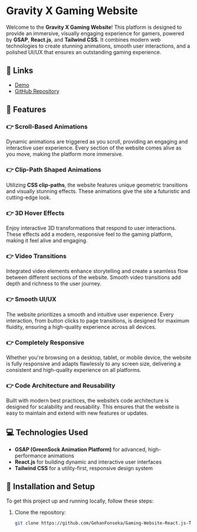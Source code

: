 # **Gravity X Gaming Website**

Welcome to the **Gravity X Gaming Website**! This platform is designed to provide an immersive, visually engaging experience for gamers, powered by **GSAP**, **React.js**, and **Tailwind CSS**. It combines modern web technologies to create stunning animations, smooth user interactions, and a polished UI/UX that ensures an outstanding gaming experience.


## **🔗 Links**
- [Demo](https://gravityxgaming-22c4sar7p-gehan-fonsekas-projects.vercel.app/) 
- [GitHub Repository](https://github.com/GehanFonseka/Awards-Winning-Website-React.js-Tailwind-CSS-GSAP)

  

## **🔋 Features**

### **👉 Scroll-Based Animations**
Dynamic animations are triggered as you scroll, providing an engaging and interactive user experience. Every section of the website comes alive as you move, making the platform more immersive.

### **👉 Clip-Path Shaped Animations**
Utilizing **CSS clip-paths**, the website features unique geometric transitions and visually stunning effects. These animations give the site a futuristic and cutting-edge look.

### **👉 3D Hover Effects**
Enjoy interactive 3D transformations that respond to user interactions. These effects add a modern, responsive feel to the gaming platform, making it feel alive and engaging.

### **👉 Video Transitions**
Integrated video elements enhance storytelling and create a seamless flow between different sections of the website. Smooth video transitions add depth and richness to the user journey.

### **👉 Smooth UI/UX**
The website prioritizes a smooth and intuitive user experience. Every interaction, from button clicks to page transitions, is designed for maximum fluidity, ensuring a high-quality experience across all devices.

### **👉 Completely Responsive**
Whether you're browsing on a desktop, tablet, or mobile device, the website is fully responsive and adapts flawlessly to any screen size, delivering a consistent and high-quality experience on all platforms.

### **👉 Code Architecture and Reusability**
Built with modern best practices, the website’s code architecture is designed for scalability and reusability. This ensures that the website is easy to maintain and extend with new features or updates.

## **💻 Technologies Used**
- **GSAP (GreenSock Animation Platform)** for advanced, high-performance animations
- **React.js** for building dynamic and interactive user interfaces
- **Tailwind CSS** for a utility-first, responsive design system

## **🔧 Installation and Setup**

To get this project up and running locally, follow these steps:

1. Clone the repository:
   ```bash
   git clone https://github.com/GehanFonseka/Gaming-Website-React.js-Tailwind-CSS-GSAP.git
